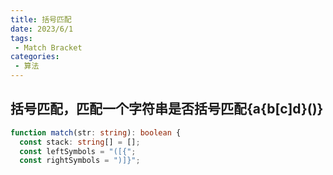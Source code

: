 ```yaml
---
title: 括号匹配
date: 2023/6/1
tags:
 - Match Bracket
categories:
 - 算法
---
```


## 括号匹配，匹配一个字符串是否括号匹配{a{b[c]d}()}

```typescript
function match(str: string): boolean {
  const stack: string[] = [];
  const leftSymbols = "([{";
  const rightSymbols = ")]}";